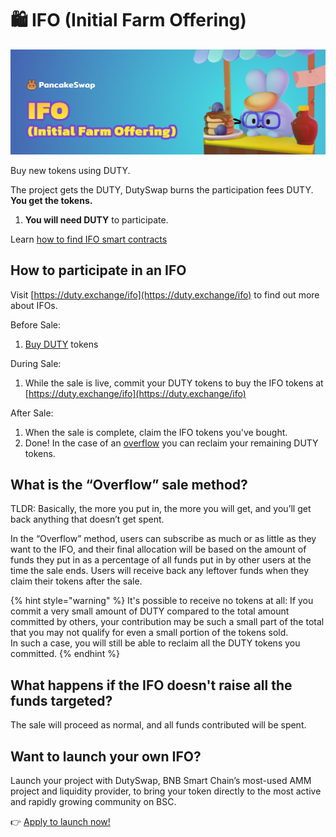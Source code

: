 # 🛍 IFO (Initial Farm Offering)

![](../../.gitbook/assets/ifo-header.png)

Buy new tokens using DUTY.

The project gets the DUTY, DutySwap burns the participation fees DUTY. **You get the tokens.**

1. **You will need DUTY** to participate.

Learn [how to find IFO smart contracts](broken-reference/)

## **How to participate in an IFO**

Visit [https://duty.exchange/ifo](https://duty.exchange/ifo) to find out more about IFOs.

Before Sale:

1. [Buy DUTY](https://exchange.duty.exchange/?\_gl=1\*1bc8owa\*\_ga\*ODA4ODE5MjM4LjE2MDUxNTI3NTE.\*\_ga\_334KNG3DMQ\*MTYwNTQ4OTEwNy4yNi4xLjE2MDU0ODkxMjcuMA..#/swap) tokens

During Sale:

1. While the sale is live, commit your DUTY tokens to buy the IFO tokens at [https://duty.exchange/ifo](https://duty.exchange/ifo)

After Sale:

1. When the sale is complete, claim the IFO tokens you've bought.
2. Done! In the case of an [overflow](https://app.gitbook.com/@dutyswap-1/s/duty.exchange/\~/drafts/-MMK-KmBq5\_Mfs94Ul6x/core-products/ifo-initial-farm-offering#overflow) you can reclaim your remaining DUTY tokens.

## **What is the “Overflow” sale method?** <a href="#overflow" id="overflow"></a>

TLDR: Basically, the more you put in, the more you will get, and you’ll get back anything that doesn’t get spent.

In the “Overflow” method, users can subscribe as much or as little as they want to the IFO, and their final allocation will be based on the amount of funds they put in as a percentage of all funds put in by other users at the time the sale ends. Users will receive back any leftover funds when they claim their tokens after the sale.

{% hint style="warning" %}
It's possible to receive no tokens at all: If you commit a very small amount of DUTY compared to the total amount committed by others, your contribution may be such a small part of the total that you may not qualify for even a small portion of the tokens sold.\
In such a case, you will still be able to reclaim all the DUTY tokens you committed.
{% endhint %}

## What happens if the IFO doesn't raise all the funds targeted?

The sale will proceed as normal, and all funds contributed will be spent.

## Want to launch your own IFO?

Launch your project with DutySwap, BNB Smart Chain’s most-used AMM project and liquidity provider, to bring your token directly to the most active and rapidly growing community on BSC.

👉 [Apply to launch now! ](https://docs.google.com/forms/d/e/1FAIpQLSf0Vmy3k0KyXtXwqxr8QLjD8Xd6KBAmkYxcBRRVTUYJVX17fA/viewform)
